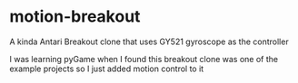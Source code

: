 # motion-breakout

A kinda Antari Breakout clone that uses GY521 gyroscope as the controller

I was learning pyGame when I found this breakout clone was one of the example projects so I
just added motion control to it
